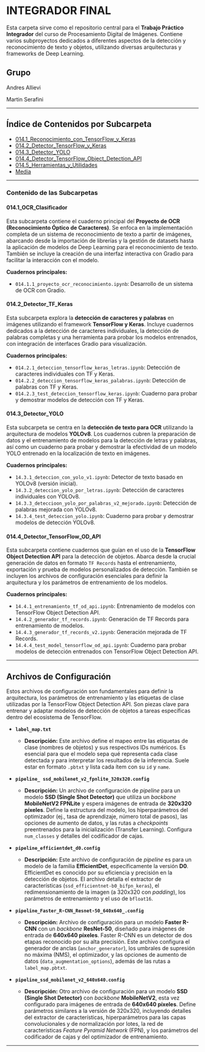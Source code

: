 # INTEGRADOR FINAL

Esta carpeta sirve como el repositorio central para el **Trabajo Práctico Integrador** del curso de Procesamiento Digital de Imágenes. Contiene varios subproyectos dedicados a diferentes aspectos de la detección y reconocimiento de texto y objetos, utilizando diversas arquitecturas y frameworks de Deep Learning.

## Grupo
Andres Allievi

Martin Serafini

--- 

## Índice de Contenidos por Subcarpeta

* [014.1_Reconocimiento_con_TensorFlow_y_Keras](https://github.com/MNSerafini/Tecnicas-de-Procesamiento-Digital-de-Imagenes/tree/main/014-Integrador-Final/014.1_reconocimiento_con_tensorflow_y_keras)
* [014.2_Detector_TensorFlow_y_Keras](https://github.com/MNSerafini/Tecnicas-de-Procesamiento-Digital-de-Imagenes/tree/main/014-Integrador-Final/014.2_deteccion_con_tensorflow_y_keras)
* [014.3_Detector_YOLO](https://github.com/MNSerafini/Tecnicas-de-Procesamiento-Digital-de-Imagenes/tree/main/014-Integrador-Final/014.3_deteccion_con_yolo)
* [014.4_Detector_TensorFlow_Object_Detection_API](https://github.com/MNSerafini/Tecnicas-de-Procesamiento-Digital-de-Imagenes/tree/main/014-Integrador-Final/014.4_tensorflow_object_detection_api)
* [014.5_Herramientas_y_Utilidades](https://github.com/MNSerafini/Tecnicas-de-Procesamiento-Digital-de-Imagenes/tree/main/014-Integrador-Final/014.5_Herramientas_y_Utilidades)
* [Media](https://github.com/MNSerafini/Tecnicas-de-Procesamiento-Digital-de-Imagenes/tree/main/014-Integrador-Final/Media)
---

### Contenido de las Subcarpetas

#### **014.1_OCR_Clasificador**

Esta subcarpeta contiene el cuaderno principal del **Proyecto de OCR (Reconocimiento Óptico de Caracteres)**. Se enfoca en la implementación completa de un sistema de reconocimiento de texto a partir de imágenes, abarcando desde la importación de librerías y la gestión de datasets hasta la aplicación de modelos de Deep Learning para el reconocimiento de texto. También se incluye la creación de una interfaz interactiva con Gradio para facilitar la interacción con el modelo.

**Cuadernos principales:**
* `014.1.1_proyecto_ocr_reconocimiento.ipynb`: Desarrollo de un sistema de OCR con Gradio.

#### **014.2_Detector_TF_Keras**

Esta subcarpeta explora la **detección de caracteres y palabras** en imágenes utilizando el framework **TensorFlow y Keras**. Incluye cuadernos dedicados a la detección de caracteres individuales, la detección de palabras completas y una herramienta para probar los modelos entrenados, con integración de interfaces Gradio para visualización.

**Cuadernos principales:**
* `014.2.1_deteccion_tensorflow_keras_letras.ipynb`: Detección de caracteres individuales con TF y Keras.
* `014.2.2_deteccion_tensorflow_keras_palabras.ipynb`: Detección de palabras con TF y Keras.
* `014.2.3_test_deteccion_tensorflow_keras.ipynb`: Cuaderno para probar y demostrar modelos de detección con TF y Keras.

#### **014.3_Detector_YOLO**

Esta subcarpeta se centra en la **detección de texto para OCR** utilizando la arquitectura de modelos **YOLOv8**. Los cuadernos cubren la preparación de datos y el entrenamiento de modelos para la detección de letras y palabras, así como un cuaderno para probar y demostrar la efectividad de un modelo YOLO entrenado en la localización de texto en imágenes.

**Cuadernos principales:**
* `14.3.1_deteccion_con_yolo_v1.ipynb`: Detector de texto basado en YOLOv8 (versión inicial).
* `14.3.2_deteccion_yolo_por_letras.ipynb`: Detección de caracteres individuales con YOLOv8.
* `14.3.3_deteccioon_yolo_por_palabras_v2_mejorado.ipynb`: Detección de palabras mejorada con YOLOv8.
* `14.3.4_test_deteccion_yolo.ipynb`: Cuaderno para probar y demostrar modelos de detección YOLOv8.

#### **014.4_Detector_TensorFlow_OD_API**

Esta subcarpeta contiene cuadernos que guían en el uso de la **TensorFlow Object Detection API** para la detección de objetos. Abarca desde la crucial generación de datos en formato `TF Records` hasta el entrenamiento, exportación y prueba de modelos personalizados de detección. También se incluyen los archivos de configuración esenciales para definir la arquitectura y los parámetros de entrenamiento de los modelos.

**Cuadernos principales:**
* `14.4.1_entrenamiento_tf_od_api.ipynb`: Entrenamiento de modelos con TensorFlow Object Detection API.
* `14.4.2_generador_tf_records.ipynb`: Generación de TF Records para entrenamiento de modelos.
* `14.4.3_generador_tf_records_v2.ipynb`: Generación mejorada de TF Records.
* `14.4.4_test_model_tensorflow_od_api.ipynb`: Cuaderno para probar modelos de detección entrenados con TensorFlow Object Detection API.

---

## Archivos de Configuración

Estos archivos de configuración son fundamentales para definir la arquitectura, los parámetros de entrenamiento y las etiquetas de clase utilizadas por la TensorFlow Object Detection API. Son piezas clave para entrenar y adaptar modelos de detección de objetos a tareas específicas dentro del ecosistema de TensorFlow.

* **`label_map.txt`**
    * **Descripción:** Este archivo define el mapeo entre las etiquetas de clase (nombres de objetos) y sus respectivos IDs numéricos. Es esencial para que el modelo sepa qué representa cada clase detectada y para interpretar los resultados de la inferencia. Suele estar en formato `.pbtxt` y lista cada ítem con su `id` y `name`.

* **`pipeline_ ssd_mobilenet_v2_fpnlite_320x320.config`**
    * **Descripción:** Un archivo de configuración de *pipeline* para un modelo **SSD (Single Shot Detector)** que utiliza un *backbone* **MobileNetV2 FPNLite** y espera imágenes de entrada de **320x320 píxeles**. Define la estructura del modelo, los hiperparámetros del optimizador (ej., tasa de aprendizaje, número total de pasos), las opciones de aumento de datos, y las rutas a *checkpoints* preentrenados para la inicialización (Transfer Learning). Configura `num_classes` y detalles del codificador de cajas.

* **`pipeline_efficientdet_d0.config`**
    * **Descripción:** Este archivo de configuración de *pipeline* es para un modelo de la familia **EfficientDet**, específicamente la versión **D0**. EfficientDet es conocido por su eficiencia y precisión en la detección de objetos. El archivo detalla el extractor de características (`ssd_efficientnet-b0_bifpn_keras`), el redimensionamiento de la imagen (a 320x320 con *padding*), los parámetros de entrenamiento y el uso de `bfloat16`.

* **`pipeline_Faster_R-CNN_Resnet-50_640x640_.config`**
    * **Descripción:** Archivo de configuración para un modelo **Faster R-CNN** con un *backbone* **ResNet-50**, diseñado para imágenes de entrada de **640x640 píxeles**. Faster R-CNN es un detector de dos etapas reconocido por su alta precisión. Este archivo configura el generador de anclas (`anchor_generator`), los umbrales de supresión no máxima (NMS), el optimizador, y las opciones de aumento de datos (`data_augmentation_options`), además de las rutas a `label_map.pbtxt`.

* **`pipeline_ssd_mobilenet_v2_640x640.config`**
    * **Descripción:** Otro archivo de configuración para un modelo **SSD (Single Shot Detector)** con *backbone* **MobileNetV2**, esta vez configurado para imágenes de entrada de **640x640 píxeles**. Define parámetros similares a la versión de 320x320, incluyendo detalles del extractor de características, hiperparámetros para las capas convolucionales y de normalización por lotes, la red de características *Feature Pyramid Network* (FPN), y los parámetros del codificador de cajas y del optimizador de entrenamiento.

---
